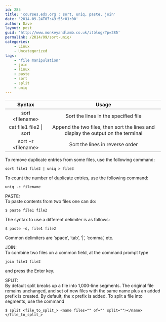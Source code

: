 ```yaml
---
id: 285
title: 'courses.edx.org : sort, uniq, paste, join'
date: '2014-09-24T07:49:55+01:00'
author: Dave
layout: post
guid: 'http://www.monkeyandlamb.co.uk/itblog/?p=285'
permalink: /2014/09/sort-uniq/
categories:
    - Linux
    - Uncategorized
tags:
    - 'file manipulation'
    - join
    - linux
    - paste
    - sort
    - split
    - uniq
---
```


| **Syntax** | **Usage** |
|:-:|:-:|
| sort &lt;filename&gt; | Sort the lines in the specified file |
| cat file1 file2 \| sort | Append the two files, then sort the lines and display the output on the terminal |
| sort -r &lt;filename&gt; | Sort the lines in reverse order |

To remove duplicate entries from some files, use the following command:

```
sort file1 file2 | uniq > file3
```

To count the number of duplicate entries, use the following command:

```
uniq -c filename
```

PASTE:  
To paste contents from two files one can do:

```
$ paste file1 file2
```

The syntax to use a different delimiter is as follows:

```
$ paste -d, file1 file2
```

Common delimiters are ‘space’, ‘tab’, ‘|’, ‘comma’, etc.

JOIN:  
To combine two files on a common field, at the command prompt type

```
join file1 file2
```

and press the Enter key.

SPLIT:  
By default split breaks up a file into 1,000-line segments. The original file remains unchanged, and set of new files with the same name plus an added prefix is created. By default, the x prefix is added. To split a file into segments, use the command

```
$ split <file_to_split_> <name files="" of="" split=""></name></file_to_split_>
```